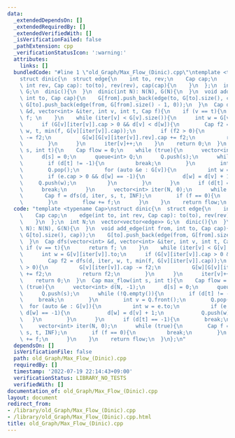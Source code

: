 ```yaml
---
data:
  _extendedDependsOn: []
  _extendedRequiredBy: []
  _extendedVerifiedWith: []
  _isVerificationFailed: false
  _pathExtension: cpp
  _verificationStatusIcon: ':warning:'
  attributes:
    links: []
  bundledCode: "#line 1 \"old_Graph/Max_Flow_(Dinic).cpp\"\ntemplate <typename Cap>\n\
    struct dinic{\n  struct edge{\n    int to, rev;\n    Cap cap;\n    edge(int to,\
    \ int rev, Cap cap): to(to), rev(rev), cap(cap){\n    }\n  };\n  int N;\n  vector<vector<edge>>\
    \ G;\n  dinic(){\n  }\n  dinic(int N): N(N), G(N){\n  }\n  void add_edge(int from,\
    \ int to, Cap cap){\n    G[from].push_back(edge(to, G[to].size(), cap));\n   \
    \ G[to].push_back(edge(from, G[from].size() - 1, 0));\n  }\n  Cap dfs(vector<int>\
    \ &d, vector<int> &iter, int v, int t, Cap f){\n    if (v == t){\n      return\
    \ f; \n    }\n    while (iter[v] < G[v].size()){\n      int w = G[v][iter[v]].to;\n\
    \      if (G[v][iter[v]].cap > 0 && d[v] < d[w]){\n        Cap f2 = dfs(d, iter,\
    \ w, t, min(f, G[v][iter[v]].cap));\n        if (f2 > 0){\n          G[v][iter[v]].cap\
    \ -= f2;\n          G[w][G[v][iter[v]].rev].cap += f2;\n          return f2;\n\
    \        }\n      }\n      iter[v]++;\n    }\n    return 0;\n  }\n  Cap max_flow(int\
    \ s, int t){\n    Cap flow = 0;\n    while (true){\n      vector<int> d(N, -1);\n\
    \      d[s] = 0;\n      queue<int> Q;\n      Q.push(s);\n      while (!Q.empty()){\n\
    \        if (d[t] != -1){\n          break;\n        }\n        int v = Q.front();\n\
    \        Q.pop();\n        for (auto &e : G[v]){\n          int w = e.to;\n  \
    \        if (e.cap > 0 && d[w] == -1){\n            d[w] = d[v] + 1;\n       \
    \     Q.push(w);\n          }\n        }\n      }\n      if (d[t] == -1){\n  \
    \      break;\n      }\n      vector<int> iter(N, 0);\n      while (true){\n \
    \       Cap f = dfs(d, iter, s, t, INF);\n        if (f == 0){\n          break;\n\
    \        }\n        flow += f;\n      }\n    }\n    return flow;\n  }\n};\n"
  code: "template <typename Cap>\nstruct dinic{\n  struct edge{\n    int to, rev;\n\
    \    Cap cap;\n    edge(int to, int rev, Cap cap): to(to), rev(rev), cap(cap){\n\
    \    }\n  };\n  int N;\n  vector<vector<edge>> G;\n  dinic(){\n  }\n  dinic(int\
    \ N): N(N), G(N){\n  }\n  void add_edge(int from, int to, Cap cap){\n    G[from].push_back(edge(to,\
    \ G[to].size(), cap));\n    G[to].push_back(edge(from, G[from].size() - 1, 0));\n\
    \  }\n  Cap dfs(vector<int> &d, vector<int> &iter, int v, int t, Cap f){\n   \
    \ if (v == t){\n      return f; \n    }\n    while (iter[v] < G[v].size()){\n\
    \      int w = G[v][iter[v]].to;\n      if (G[v][iter[v]].cap > 0 && d[v] < d[w]){\n\
    \        Cap f2 = dfs(d, iter, w, t, min(f, G[v][iter[v]].cap));\n        if (f2\
    \ > 0){\n          G[v][iter[v]].cap -= f2;\n          G[w][G[v][iter[v]].rev].cap\
    \ += f2;\n          return f2;\n        }\n      }\n      iter[v]++;\n    }\n\
    \    return 0;\n  }\n  Cap max_flow(int s, int t){\n    Cap flow = 0;\n    while\
    \ (true){\n      vector<int> d(N, -1);\n      d[s] = 0;\n      queue<int> Q;\n\
    \      Q.push(s);\n      while (!Q.empty()){\n        if (d[t] != -1){\n     \
    \     break;\n        }\n        int v = Q.front();\n        Q.pop();\n      \
    \  for (auto &e : G[v]){\n          int w = e.to;\n          if (e.cap > 0 &&\
    \ d[w] == -1){\n            d[w] = d[v] + 1;\n            Q.push(w);\n       \
    \   }\n        }\n      }\n      if (d[t] == -1){\n        break;\n      }\n \
    \     vector<int> iter(N, 0);\n      while (true){\n        Cap f = dfs(d, iter,\
    \ s, t, INF);\n        if (f == 0){\n          break;\n        }\n        flow\
    \ += f;\n      }\n    }\n    return flow;\n  }\n};\n"
  dependsOn: []
  isVerificationFile: false
  path: old_Graph/Max_Flow_(Dinic).cpp
  requiredBy: []
  timestamp: '2022-07-19 22:14:43+09:00'
  verificationStatus: LIBRARY_NO_TESTS
  verifiedWith: []
documentation_of: old_Graph/Max_Flow_(Dinic).cpp
layout: document
redirect_from:
- /library/old_Graph/Max_Flow_(Dinic).cpp
- /library/old_Graph/Max_Flow_(Dinic).cpp.html
title: old_Graph/Max_Flow_(Dinic).cpp
---
```

